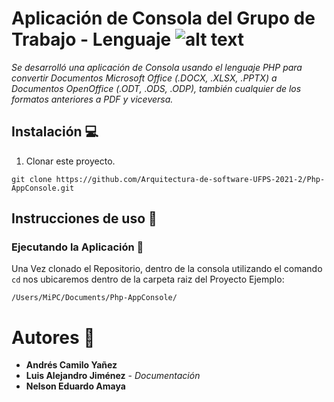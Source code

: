 # Aplicación de Consola del Grupo de Trabajo - Lenguaje ![alt text](https://www.php.net/images/logos/php-med-trans-dark.gif)  
_Se desarrolló una aplicación de Consola usando el lenguaje PHP para convertir Documentos Microsoft Office (.DOCX, .XLSX, .PPTX) a Documentos OpenOffice (.ODT, .ODS, .ODP), también cualquier de los formatos anteriores a PDF y viceversa._

## Instalación  💻
1. Clonar este proyecto.
  ```
  git clone https://github.com/Arquitectura-de-software-UFPS-2021-2/Php-AppConsole.git
  ```
## Instrucciones de uso :page_facing_up:
### Ejecutando la Aplicación 🧨
Una Vez clonado el Repositorio, dentro de la consola utilizando el comando ``` cd ``` nos ubicaremos dentro de la carpeta raiz del Proyecto
  Ejemplo:
  ```
  /Users/MiPC/Documents/Php-AppConsole/
  ```
  
# Autores :busts_in_silhouette:
- **Andrés Camilo Yañez** 
- **Luis Alejandro Jiménez** - *Documentación*
- **Nelson Eduardo Amaya**  
